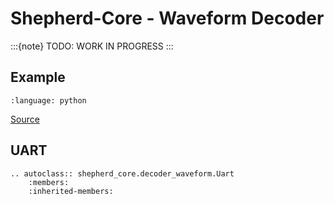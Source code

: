 # Shepherd-Core - Waveform Decoder

:::{note}
TODO: WORK IN PROGRESS
:::

## Example

```{literalinclude} ../../software/shepherd-tools/shepherd_core/examples/uart_decode_waveform.py
:language: python
```

[Source](https://github.com/nes-lab/shepherd-tools/blob/main/shepherd_core/examples/uart_decode_waveform.py)

## UART

```{eval-rst}
.. autoclass:: shepherd_core.decoder_waveform.Uart
    :members:
    :inherited-members:
```
